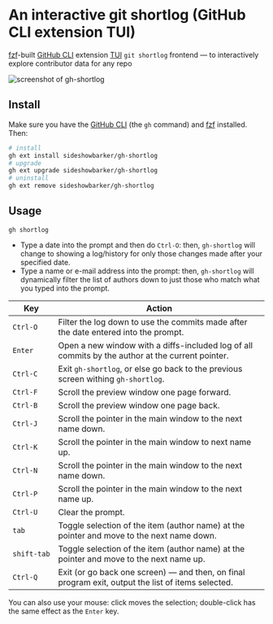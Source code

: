 # An interactive git shortlog (GitHub CLI extension TUI)

[fzf](https://github.com/junegunn/fzf#installation)-built [GitHub CLI](https://github.com/cli/cli) extension [TUI](https://en.wikipedia.org/wiki/Text-based_user_interface) `git shortlog` frontend — to interactively explore contributor data for any repo

<img alt="screenshot of gh-shortlog" src="https://github.com/user-attachments/assets/413c5c74-d143-4bfc-b564-4d842b83123c" />

## Install

Make sure you have the [GitHub CLI](https://github.com/cli/cli#installation) (the `gh` command) and [fzf](https://github.com/junegunn/fzf#installation) installed. Then:

```sh
# install
gh ext install sideshowbarker/gh-shortlog
# upgrade
gh ext upgrade sideshowbarker/gh-shortlog
# uninstall
gh ext remove sideshowbarker/gh-shortlog
```

## Usage

```
gh shortlog
```

- Type a date into the prompt and then do `Ctrl-O`: then, `gh-shortlog` will change to showing a log/history for only those changes made after your specified date.
- Type a name or e-mail address into the prompt: then, `gh-shortlog` will dynamically filter the list of authors down to just those who match what you typed into the prompt.

| Key    | Action                                                        |
| ------ | ------------------------------------------------------------- |
| `Ctrl‑O`     | Filter the log down to use the commits made after the date entered into the prompt.|
| `Enter`      | Open a new window with a diffs-included log of all commits by the author at the current pointer. |
| `Ctrl‑C`     | Exit `gh-shortlog`, or else go back to the previous screen withing `gh-shortlog`. |
| `Ctrl‑F`     | Scroll the preview window one page forward. |
| `Ctrl‑B`     | Scroll the preview window one page back. |
| `Ctrl‑J`     | Scroll the pointer in the main window to the next name down. |
| `Ctrl‑K`     | Scroll the pointer in the main window to next name up. |
| `Ctrl‑N`     | Scroll the pointer in the main window to the next name down. |
| `Ctrl‑P`     | Scroll the pointer in the main window to the next name up. |
| `Ctrl‑U`     | Clear the prompt. |
| `tab`        | Toggle selection of the item (author name) at the pointer and move to the next name down. |
| `shift‑tab`  | Toggle selection of the item (author name) at the pointer and move to the next name up. |
| `Ctrl‑Q`     | Exit (or go back one screen) — and then, on final program exit, output the list of items selected. |

You can also use your mouse: click moves the selection; double-click has the same effect as the `Enter` key.

